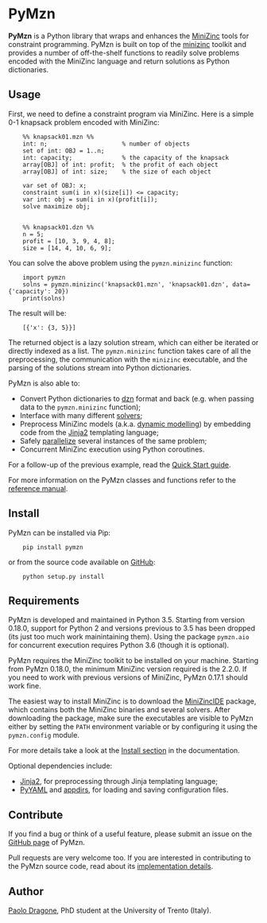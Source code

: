 PyMzn
=====

**PyMzn** is a Python library that wraps and enhances the
[MiniZinc](http://minzinc.org>) tools for constraint programming. PyMzn is built
on top of the [minizinc](https://github.com/MiniZinc/MiniZincIDE) toolkit and
provides a number of off-the-shelf functions to readily solve problems encoded
with the MiniZinc language and return solutions as Python dictionaries.

Usage
-----
First, we need to define a constraint program via MiniZinc.
Here is a simple 0-1 knapsack problem encoded with MiniZinc:

```
    %% knapsack01.mzn %%
    int: n;                     % number of objects
    set of int: OBJ = 1..n;
    int: capacity;              % the capacity of the knapsack
    array[OBJ] of int: profit;  % the profit of each object
    array[OBJ] of int: size;    % the size of each object

    var set of OBJ: x;
    constraint sum(i in x)(size[i]) <= capacity;
    var int: obj = sum(i in x)(profit[i]);
    solve maximize obj;


    %% knapsack01.dzn %%
    n = 5;
    profit = [10, 3, 9, 4, 8];
    size = [14, 4, 10, 6, 9];
```

You can solve the above problem using the `pymzn.minizinc` function:

```
    import pymzn
    solns = pymzn.minizinc('knapsack01.mzn', 'knapsack01.dzn', data={'capacity': 20})
    print(solns)
```

The result will be:

```
    [{'x': {3, 5}}]
```

The returned object is a lazy solution stream, which can either be iterated or
directly indexed as a list. The `pymzn.minizinc` function takes care of all the
preprocessing, the communication with the `minizinc` executable, and the parsing
of the solutions stream into Python dictionaries.

PyMzn is also able to:

* Convert Python dictionaries to
  [dzn](http://paolodragone.com/pymzn/reference/dzn/) format and back (e.g. when
  passing data to the `pymzn.minizinc` function);
* Interface with many different
  [solvers](http://paolodragone.com/pymzn/reference/solvers/);
* Preprocess MiniZinc models (a.k.a. [dynamic
  modelling](http://paolodragone.com/pymzn/reference/model/)) by embedding code
  from the [Jinja2](http://jinja.pocoo.org/) templating language;
* Safely
  [parallelize](http://paolodragone.com/pymzn/reference/serialization.html)
  several instances of the same problem;
* Concurrent MiniZinc execution using Python coroutines.

For a follow-up of the previous example, read the
[Quick Start guide](http://paolodragone.com/pymzn/quick_start.html).

For more information on the PyMzn classes and functions refer to the
[reference manual](http://paolodragone.com/pymzn/reference/).


Install
-------

PyMzn can be installed via Pip:

```
    pip install pymzn
```

or from the source code available
on [GitHub](https://github.com/paolodragone/pymzn/releases/latest):

```
    python setup.py install
```


Requirements
------------
PyMzn is developed and maintained in Python 3.5. Starting from version 0.18.0,
support for Python 2 and versions previous to 3.5 has been dropped (its just too
much work mainintaining them). Using the package `pymzn.aio` for concurrent
execution requires Python 3.6 (though it is optional).

PyMzn requires the MiniZinc toolkit to be installed on your machine. Starting
from PyMzn 0.18.0, the minimum MiniZinc version required is the 2.2.0. If you
need to work with previous versions of MiniZinc, PyMzn 0.17.1 should work fine.

The easiest way to install MiniZinc is to download the
[MiniZincIDE](https://github.com/MiniZinc/MiniZincIDE) package, which
contains both the MiniZinc binaries and several solvers. After downloading the
package, make sure the executables are visible to PyMzn either by setting the
`PATH` environment variable or by configuring it using the `pymzn.config`
module.

For more details take a look at the
[Install section](http://paolodragone.com/pymzn/install.html) in the
documentation.

Optional dependencies include:
* [Jinja2](http://jinja.pocoo.org/docs/intro/#installation), for preprocessing
  through Jinja templating language;
* [PyYAML](https://pyyaml.org/wiki/PyYAML) and
  [appdirs](https://github.com/ActiveState/appdirs), for loading and saving
  configuration files.

Contribute
----------

If you find a bug or think of a useful feature, please submit an issue on the
[GitHub page](https://github.com/paolodragone/pymzn/) of PyMzn.

Pull requests are very welcome too. If you are interested in contributing to the
PyMzn source code, read about its
[implementation details](http://paolodragone.com/pymzn/reference/internal.html).


Author
------

[Paolo Dragone](http://paolodragone.com), PhD student at the University of
Trento (Italy).

